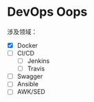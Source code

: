 # DevOps Oops
涉及领域：
- [x] Docker
- [ ] CI/CD
    - [ ] Jenkins
    - [ ] Travis
- [ ] Swagger
- [ ] Ansible
- [ ] AWK/SED